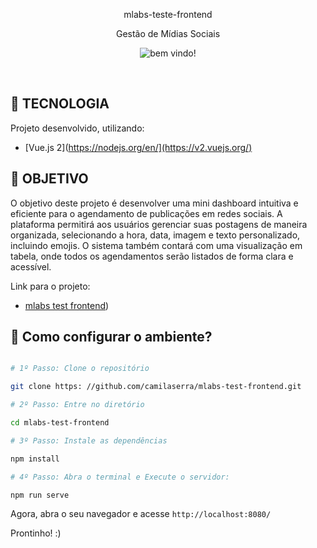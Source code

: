 

<p align="center">
   mlabs-teste-frontend
</p>
<p align="center">
  Gestão de Mídias Sociais
</p>

<p align="center">
 <img src="https://mlabs-wordpress-site.s3.amazonaws.com/wp-content/uploads/2022/07/new-logo-color2.png" alt="bem vindo!" />
</p>

<br>

## **:rocket: TECNOLOGIA**

Projeto desenvolvido, utilizando:

- [Vue.js 2](https://nodejs.org/en/](https://v2.vuejs.org/)
  

## **:rocket: OBJETIVO**
O objetivo deste projeto é desenvolver uma mini dashboard intuitiva e eficiente para o agendamento de publicações em redes sociais. A plataforma permitirá aos usuários gerenciar suas postagens de maneira organizada, selecionando a hora, data, imagem e texto personalizado, incluindo emojis. O sistema também contará com uma visualização em tabela, onde todos os agendamentos serão listados de forma clara e acessível. 

Link para o projeto:

- [mlabs test frontend]([https:vercel.com/camilaserras-projects/mlabs-test-frontend))


## **:wrench: Como configurar o ambiente?**
  
```bash

# 1º Passo: Clone o repositório

git clone https: //github.com/camilaserra/mlabs-test-frontend.git

# 2º Passo: Entre no diretório

cd mlabs-test-frontend

# 3º Passo: Instale as dependências

npm install 

# 4º Passo: Abra o terminal e Execute o servidor: 

npm run serve


```

Agora, abra o seu navegador e acesse `http://localhost:8080/`

Prontinho! :)

</div>

 
